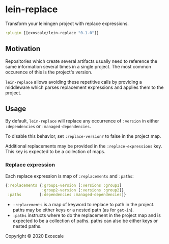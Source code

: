 # lein-replace

Transform your leiningen project with replace expressions.

``` clojure
:plugin [[exoscale/lein-replace "0.1.0"]]
```

## Motivation

Repositories which create several artifacts usually need to
reference the same information several times in a single
project. The most common occurence of this is the project's
version.

`lein-replace` allows avoiding these repetitive calls by
providing a middleware which parses replacement expressions
and applies them to the project.

## Usage

By default, `lein-replace` will replace any occurrence of `:version`
in either `:dependencies` or `:managed-dependencies`.

To disable this behavior, set `:replace-version?` to false in the
project map.

Additional replacements may be provided in the `:replace-expressions`
key. This key is expected to be a collection of maps.

### Replace expression

Each replace expression is map of `:replacements` and `:paths`:

``` clojure
{:replacements {:group1-version [:versions :group1]
                :group2-version [:versions :group2]}
 :paths        [:dependencies :managed-dependencies]}
```

- `:replacements` is a map of keyword to replace to path in the project.
  paths may be either keys or a nested path (as for `get-in`).
- `:paths` instructs where to do the replacement in the project map and
  is expected to be a collection of paths. paths can also be either
  keys or nested paths.

Copyright © 2020 Exoscale
